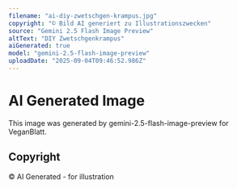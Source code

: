 ```yaml
---
filename: "ai-diy-zwetschgen-krampus.jpg"
copyright: "© Bild AI generiert zu Illustrationszwecken"
source: "Gemini 2.5 Flash Image Preview"
altText: "DIY Zwetschgenkrampus"
aiGenerated: true
model: "gemini-2.5-flash-image-preview"
uploadDate: "2025-09-04T09:46:52.986Z"
---
```


# AI Generated Image

This image was generated by gemini-2.5-flash-image-preview for VeganBlatt.

## Copyright
© AI Generated - for illustration
